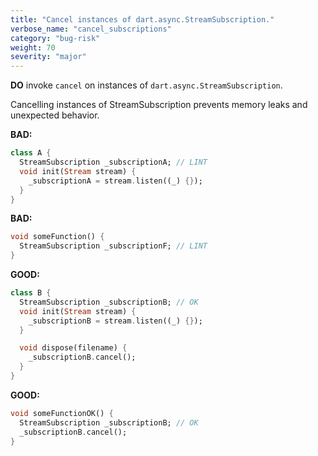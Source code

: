 ```yaml
---
title: "Cancel instances of dart.async.StreamSubscription."
verbose_name: "cancel_subscriptions"
category: "bug-risk"
weight: 70
severity: "major"
---
```

**DO** invoke `cancel` on instances of `dart.async.StreamSubscription`.

Cancelling instances of StreamSubscription prevents memory leaks and unexpected
behavior.

**BAD:**
```dart
class A {
  StreamSubscription _subscriptionA; // LINT
  void init(Stream stream) {
    _subscriptionA = stream.listen((_) {});
  }
}
```

**BAD:**
```dart
void someFunction() {
  StreamSubscription _subscriptionF; // LINT
}
```

**GOOD:**
```dart
class B {
  StreamSubscription _subscriptionB; // OK
  void init(Stream stream) {
    _subscriptionB = stream.listen((_) {});
  }

  void dispose(filename) {
    _subscriptionB.cancel();
  }
}
```

**GOOD:**
```dart
void someFunctionOK() {
  StreamSubscription _subscriptionB; // OK
  _subscriptionB.cancel();
}
```

